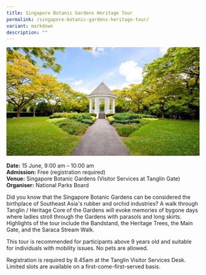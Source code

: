 ```yaml
---
title: Singapore Botanic Gardens Heritage Tour
permalink: /singapore-botanic-gardens-heritage-tour/
variant: markdown
description: ""
---
```

![Singapore Botanic Gardens Bandstand](/images/Tours/SBG_heritage_tour.jpg)

**Date:** 15 June, 9:00 am – 10:00 am<br>
**Admission:** Free (registration required)<br>
**Venue:** Singapore Botanic Gardens (Visitor Services at Tanglin Gate)<br>
**Organiser:** National Parks Board

Did you know that the Singapore Botanic Gardens can be considered the birthplace of Southeast Asia's rubber and orchid industries? A walk through Tanglin / Heritage Core of the Gardens will evoke memories of bygone days where ladies stroll through the Gardens with parasols and long skirts. Highlights of the tour include the Bandstand, the Heritage Trees, the Main Gate, and the Saraca Stream Walk.

This tour is recommended for participants above 9 years old and suitable for individuals with mobility issues. No pets are allowed. 

Registration is required by 8.45am at the Tanglin Visitor Services Desk. Limited slots are available on a first-come-first-served basis.

<a class="btn-link" target="_blank" href="https://www.nparks.gov.sg/sbg/whats-happening/calendar-of-events/heritage-tour-june-2024">
	<img src="/images/more-info-btn.png">
</a>

<style>
	.btn-link {
		display: none;
	}
	a.btn-link[target="_blank"]:after {
	display: none;
}
	.btn-link > img {
		width: 100%;
	}
</style>